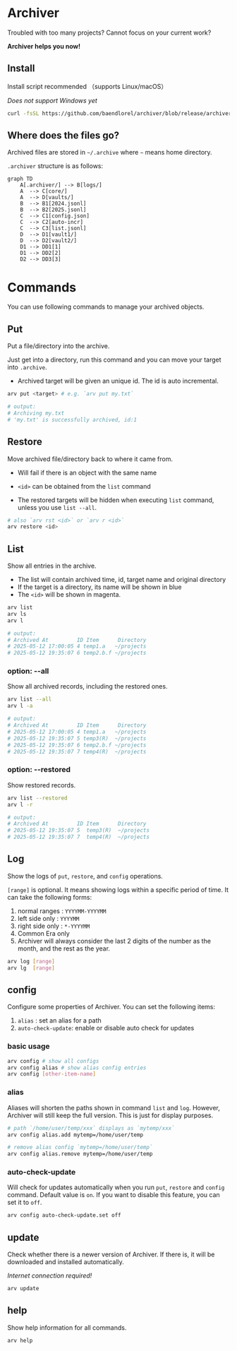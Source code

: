 # Archiver

Troubled with too many projects? Cannot focus on your current work?

**Archiver helps you now!**

## Install

Install script recommended （supports Linux/macOS）

_Does not support Windows yet_

```bash
curl -fsSL https://github.com/baendlorel/archiver/blob/release/archiver-installer.sh | sh
```

## Where does the files go?

Archived files are stored in `~/.archive` where `~` means home directory.

`.archiver` structure is as follows:

```mermaid
graph TD
    A[.archiver/] --> B[logs/]
    A  --> C[core/]
    A  --> D[vaults/]
    B  --> B1[2024.jsonl]
    B  --> B2[2025.jsonl]
    C  --> C1[config.json]
    C  --> C2[auto-incr]
    C  --> C3[list.jsonl]
    D  --> D1[vault1/]
    D  --> D2[vault2/]
    D1 --> DD1[1]
    D1 --> DD2[2]
    D2 --> DD3[3]
```

# Commands

You can use following commands to manage your archived objects.

## Put

Put a file/directory into the archive.

Just get into a directory, run this command and you can move your target into `.archive`.

- Archived target will be given an unique id. The id is auto incremental.

```bash
arv put <target> # e.g. `arv put my.txt`

# output:
# Archiving my.txt
# 'my.txt' is successfully archived, id:1
```

## Restore

Move archived file/directory back to where it came from.

- Will fail if there is an object with the same name

- `<id>` can be obtained from the `list` command

- The restored targets will be hidden when executing `list` command, unless you use `list --all`.

```bash
# also `arv rst <id>` or `arv r <id>`
arv restore <id>
```

## List

Show all entries in the archive.

- The list will contain archived time, id, target name and original directory
- If the target is a directory, its name will be shown in blue
- The `<id>` will be shown in magenta.

```bash
arv list
arv ls
arv l

# output:
# Archived At         ID Item      Directory
# 2025-05-12 17:00:05 4 temp1.a   ~/projects
# 2025-05-12 19:35:07 6 temp2.b.f ~/projects
```

### option: --all

Show all archived records, including the restored ones.

```bash
arv list --all
arv l -a

# output:
# Archived At         ID Item      Directory
# 2025-05-12 17:00:05 4 temp1.a   ~/projects
# 2025-05-12 19:35:07 5 temp3(R)  ~/projects
# 2025-05-12 19:35:07 6 temp2.b.f ~/projects
# 2025-05-12 19:35:07 7 temp4(R)  ~/projects
```

### option: --restored

Show restored records.

```bash
arv list --restored
arv l -r

# output:
# Archived At         ID Item      Directory
# 2025-05-12 19:35:07 5  temp3(R)  ~/projects
# 2025-05-12 19:35:07 7  temp4(R)  ~/projects
```

## Log

Show the logs of `put`, `restore`, and `config` operations.

`[range]` is optional. It means showing logs within a specific period of time. It can take the following forms:

1. normal ranges : `YYYYMM-YYYYMM`
2. left side only : `YYYYMM`
3. right side only : `*-YYYYMM`
4. Common Era only
5. Archiver will always consider the last 2 digits of the number as the month, and the rest as the year.

```bash
arv log [range]
arv lg  [range]
```

## config

Configure some properties of Archiver. You can set the following items:

1. `alias` : set an alias for a path
2. `auto-check-update`: enable or disable auto check for updates

### basic usage

```bash
arv config # show all configs
arv config alias # show alias config entries
arv config [other-item-name]
```

### alias

Aliases will shorten the paths shown in command `list` and `log`. However, Archiver will still keep the full version. This is just for display purposes.

```bash
# path `/home/user/temp/xxx` displays as `mytemp/xxx`
arv config alias.add mytemp=/home/user/temp

# remove alias config `mytemp=/home/user/temp`
arv config alias.remove mytemp=/home/user/temp
```

### auto-check-update

Will check for updates automatically when you run `put`, `restore` and `config` command. Default value is `on`. If you want to disable this feature, you can set it to `off`.

```bash
arv config auto-check-update.set off
```

## update

Check whether there is a newer version of Archiver. If there is, it will be downloaded and installed automatically.

_Internet connection required!_

```bash
arv update
```

## help

Show help information for all commands.

```bash
arv help
```
